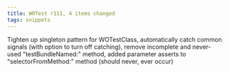 ```yaml
---
title: WOTest r111, 4 items changed
tags: snippets
---
```


Tighten up singleton pattern for WOTestClass, automatically catch common signals (with option to turn off catching), remove incomplete and never-used "testBundleNamed:" method, added parameter asserts to "selectorFromMethod:" method (should never, ever occur)
